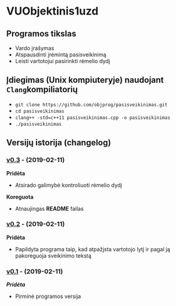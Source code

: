 # VUObjektinis1uzd

## Programos tikslas

- Vardo įrašymas
- Atspausdinti įrėmintą pasisveikinimą
- Leisti vartotojui pasirinkti rėmelio dydį

## Įdiegimas (Unix kompiuteryje) naudojant `Clang`kompiliatorių 

- `git clone https://github.com/objprog/pasisveikinimas.git`
- `cd pasisveikinimas`
- `clang++ -std=c++11 pasisveikinimas.cpp -o pasisveikinimas`
- `./pasisveikinimas`

## Versijų istorija (changelog)

### [v0.3](https://github.com/ToNyHasK/VUObjektinis1uzd/releases/tag/v0.3) - (2019-02-11)

**Pridėta**

- Atsirado galimybė kontroliuoti rėmelio dydį

**Koreguota**

- Atnaujingas **README** failas

### [v0.2](https://github.com/ToNyHasK/VUObjektinis1uzd/releases/tag/v0.2) - (2019-02-11)

**Pridėta**

- Papildyta programa taip, kad atpažįsta vartotojo lytį ir pagal ją pakoreguoja sveikinimo tekstą

### [v0.1](https://github.com/ToNyHasK/VUObjektinis1uzd/releases/tag/v0.1) - (2019-02-11)

***Pridėta***

- Pirminė programos versija
